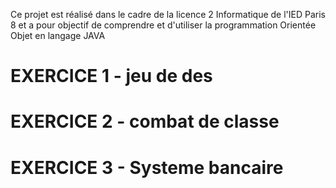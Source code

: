 Ce projet est réalisé dans le cadre de la licence 2 Informatique de l'IED Paris 8 et a pour objectif de comprendre et d'utiliser la programmation Orientée Objet en langage JAVA

# EXERCICE 1 - jeu de des

# EXERCICE 2 - combat de classe

# EXERCICE 3 - Systeme bancaire
